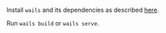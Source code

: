 Install `wails` and its dependencies as described [here](https://wails.app/gettingstarted/).

Run `wails build` or `wails serve`.
